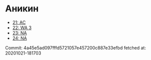 # Аникин
- [21: AC](21.md)
- [22: WA 3](22.md)
- [23: NA](23.md)
- [24: NA](24.md)

Commit: 4a45e5ad097fffd5721057e457200c887e33efbd
 fetched at: 20201021-181703
